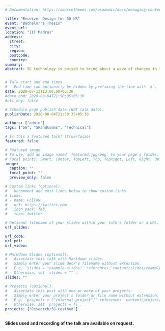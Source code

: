 ```yaml
---
# Documentation: https://sourcethemes.com/academic/docs/managing-content/

title: "Receiver Design for 5G NR"
event: "Bachelor's Thesis"
event_url:
location: "IIT Madras"
address: 
  street: 
  city: 
  region:
  postcode:
  country: 
summary: 
abstract: 5G technology is poised to bring about a wave of changes in the near future. An integral step in the process of developing 5G systems is performing extensive simulations to verify the efficacy of algorithms before they are implemented on hardware. This talk presents the theoretical framework and design parameters associated with the simulation of an end to end communication system adhering to 5G NR specifications. Particular emphasis is laid on the examination of several channel estimation and equalization techniques which provide adequate performance- measured using bit error rate at a given signal to noise ratio- in the case of a multipath fading channel. In this talk, only results for 64 QAM data with a code rate of 873/1024 in the single user, SISO case are discussed. Further, only single symbol DMRS of configuration type 1 is used. Several important directions of future work are also highlighted.  


# Talk start and end times.
#   End time can optionally be hidden by prefixing the line with `#`.
date: 2020-07-13T13:00:00+05:30
#date_end: 2020-08-04T21:50:35+05:30
#all_day: false

# Schedule page publish date (NOT talk date).
publishDate: 2020-08-04T21:50:35+05:30

authors: ["admin"]
tags: ["5G", "SPandComms", "Technical"]

# Is this a featured talk? (true/false)
featured: false

# Featured image
# To use, add an image named `featured.jpg/png` to your page's folder. 
# Focal points: Smart, Center, TopLeft, Top, TopRight, Left, Right, BottomLeft, Bottom, BottomRight.
image:
  caption: ""
  focal_point: ""
  preview_only: false

# Custom links (optional).
#   Uncomment and edit lines below to show custom links.
# links:
# - name: Follow
#   url: https://twitter.com
#   icon_pack: fab
#   icon: twitter

# Optional filename of your slides within your talk's folder or a URL.
url_slides:

url_code:
url_pdf:
url_video:

# Markdown Slides (optional).
#   Associate this talk with Markdown slides.
#   Simply enter your slide deck's filename without extension.
#   E.g. `slides = "example-slides"` references `content/slides/example-slides.md`.
#   Otherwise, set `slides = ""`.
slides: ""

# Projects (optional).
#   Associate this post with one or more of your projects.
#   Simply enter your project's folder or file name without extension.
#   E.g. `projects = ["internal-project"]` references `content/project/deep-learning/index.md`.
#   Otherwise, set `projects = []`.
projects: ["Research/5G-testbed"]
---
```


__Slides used and recording of the talk are available on request.__